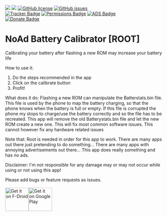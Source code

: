 <img src="https://img.shields.io/github/release/LuigiTheHunter/BatteryCalibrator.svg?logo=github" />   <img src="https://img.shields.io/f-droid/v/eu.roggstar.luigithehunter.batterycalibrator.svg" />   [![GitHub license](https://img.shields.io/github/license/LuigiTheHunter/BatteryCalibrator.svg)](https://github.com/LuigiTheHunter/BatteryCalibrator/blob/master/LICENSE)   [![GitHub issues](https://img.shields.io/github/issues/LuigiTheHunter/BatteryCalibrator.svg)](https://GitHub.com/LuigiTheHunter/BatteryCalibrator/issues/)
<br>
[![Tracker Badge](https://img.shields.io/badge/Tracker-0-green.svg)](https://reports.exodus-privacy.eu.org/en/reports/search/eu.roggstar.luigithehunter.batterycalibrate/)   [![Permissions Badge](https://img.shields.io/badge/Permissions-0-green.svg)](https://reports.exodus-privacy.eu.org/en/reports/search/eu.roggstar.luigithehunter.batterycalibrate/)   [![ADS Badge](https://img.shields.io/badge/ADs-0-green.svg)](https://reports.exodus-privacy.eu.org/en/reports/search/eu.roggstar.luigithehunter.batterycalibrate/)
<br>
[![Donate Badge](https://img.shields.io/badge/Donate-Me-green.svg)](https://paypal.me/proggenbuck)


# NoAd Battery Calibrator [ROOT]

Calibrating your battery after flashing a new ROM may increase your battery life

How to use it:
1. Do the steps recommended in the app
2. Click on the calibrate button
3. Profit!

What does it do:
Flashing a new ROM can manipulate the Batterstats.bin file.
This file is used by the phone to map the battery charging, so that the phone knows when the battery is full or empty.
If this file is corrupted the phone my stops to charge/use the battery correctly and so the file has to be recreated.
This app will remove the old Batterystats.bin file and let the new ROM create a new one.
This will fix most common software issues.
This cannot however fix any hardware related issues

Note that:
Root is needed in order for this app to work.
There are many apps out there just pretending to do something...
There are many apps with annoying advertisements out there...
This app does really something and has no ads.

Disclaimer:
I'm not responsible for any damage may or may not occur while using or not using this app!

Please add bugs or feature requests as issues.<br><br>
<a href='https://f-droid.org/en/packages/eu.roggstar.luigithehunter.batterycalibrator' target="_blank"><img alt='Get it on F-Droid' src='https://f-droid.org/badge/get-it-on.png' height="75"/></a><a href='https://play.google.com/store/apps/details?id=eu.roggstar.luigithehunter.batterycalibrate&pcampaignid=MKT-Other-global-all-co-prtnr-py-PartBadge-Mar2515-1' target="_blank"><img alt='Get it on Google Play' src='https://play.google.com/intl/en_us/badges/images/generic/en_badge_web_generic.png' height="75"/></a>
